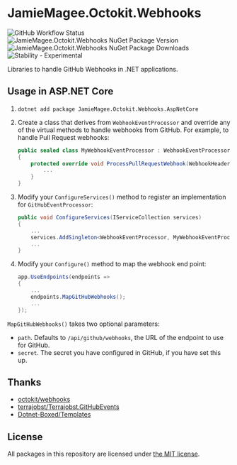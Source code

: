 # JamieMagee.Octokit.Webhooks

![GitHub Workflow Status](https://img.shields.io/github/workflow/status/JamieMagee/JamieMagee.Octokit.Webhooks/Build?style=for-the-badge)
![JamieMagee.Octokit.Webhooks NuGet Package Version](https://img.shields.io/nuget/v/JamieMagee.Octokit.Webhooks?style=for-the-badge)
![JamieMagee.Octokit.Webhooks NuGet Package Downloads](https://img.shields.io/nuget/dt/JamieMagee.Octokit.Webhooks?style=for-the-badge)
![Stability - Experimental](https://img.shields.io/badge/stability-experimental-orange?style=for-the-badge)

Libraries to handle GitHub Webhooks in .NET applications.

## Usage in ASP.NET Core

1. `dotnet add package JamieMagee.Octokit.Webhooks.AspNetCore`
2. Create a class that derives from `WebhookEventProcessor` and override any of the virtual methods to handle webhooks from GitHub. For example, to handle Pull Request webhooks:

    ```C#
    public sealed class MyWebhookEventProcessor : WebhookEventProcessor
    {
        protected override void ProcessPullRequestWebhook(WebhookHeaders headers, PullRequestEvent pullRequestEvent, PullRequestAction action) {
            ...
        }
    }
    ```

3. Modify your `ConfigureServices()` method to register an implementation for `GitHubEventProcessor`:

    ```C#
    public void ConfigureServices(IServiceCollection services)
    {
        ...
        services.AddSingleton<WebhookEventProcessor, MyWebhookEventProcessor>();
        ...
    }
    ```
4. Modify your `Configure()` method to map the webhook end point:

    ```C#
    app.UseEndpoints(endpoints =>
    {
        ...
        endpoints.MapGitHubWebhooks();
        ...
    });
    ```

`MapGitHubWebhooks()` takes two optional parameters:

* `path`. Defaults to `/api/github/webhooks`, the URL of the endpoint to use for GitHub.
* `secret`. The secret you have configured in GitHub, if you have set this up.

## Thanks

- [octokit/webhooks](https://github.com/octokit/webhooks)
- [terrajobst/Terrajobst.GitHubEvents](https://github.com/terrajobst/Terrajobst.GitHubEvents)
- [Dotnet-Boxed/Templates](https://github.com/Dotnet-Boxed/Templates)

## License

All packages in this repository are licensed under [the MIT license](https://opensource.org/licenses/MIT).
